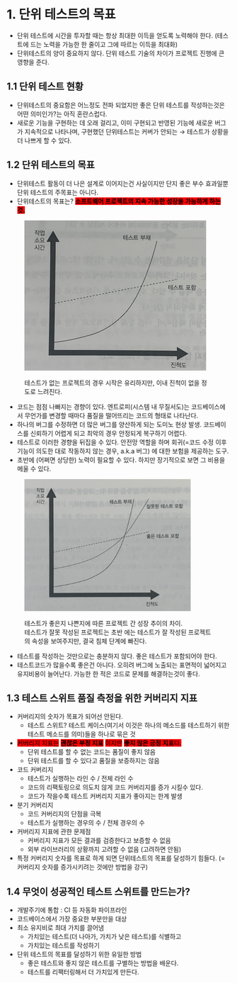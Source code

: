 # 1. 단위 테스트의 목표

* 단위 테스트에 시간을 투자할 때는 항상 최대한 이득을 얻도록 노력해야 한다. (테스트에 드는 노력을 가능한 한 줄이고 그에 따르는 이득을 최대화)
* 단위테스트의 양이 중요하지 않다. 단위 테스트 기술의 차이가 프로젝트 진행에 큰 영향을 준다.

## 1.1 단위 테스트 현황

* 단위테스트의 중요함은 어느정도 전파 되었지만 좋은 단위 테스트를 작성하는것은 어떤 의미인가?는 아직 혼란스럽다.
* 새로운 기능을 구현하는 데 오래 걸리고, 이미 구현되고 반영된 기능에 새로운 버그가 지속적으로 나타나며, 구현했던 단위테스트는 커버가 안되는 → 테스트가 상황을 더 나쁘게 할 수 있다.

## 1.2 단위 테스트의 목표

* 단위테스트 활동이 더 나은 설계로 이어지는건 사실이지만 단지 좋은 부수 효과일뿐 단위 테스트의 주목표는 아니다.
* 단위테스트의 목표는? <mark style="background-color:red;">**소프트웨어 프로젝트의 지속 가능한 성장을 가능하게 하는 것.**</mark>

<figure><img src="../../.gitbook/assets/image (4).png" alt=""><figcaption><p>테스트가 없는 프로젝트의 경우 시작은 유리하지만, 이내 진척이 없을 정도로 느려진다.</p></figcaption></figure>

* 코드는 점점 나빠지는 경향이 있다. 엔트로피(시스템 내 무질서도)는 코드베이스에서 무언가를 변경할 때마다 품질을 떨어뜨리는 코드의 형태로 나타난다.&#x20;
* 하나의 버그를 수정하면 더 많은 버그를 양산하게 되는 도미노 현상 발생. 코드베이스를 신뢰하기 어렵게 되고 최악의 경우 안정되게 복구하기 어렵다.
* 테스트로 이러한 경향을 뒤집을 수 있다. 안전망 역할을 하며 회귀(=코드 수정 이후 기능이 의도한 대로 작동하지 않는 경우, a.k.a 버그) 에 대한 보험을 제공하는 도구.&#x20;
* 초반에 (어쩌면 상당한) 노력이 필요할 수 있다. 하지만 장기적으로 보면 그 비용을 메울 수 있다.

<figure><img src="../../.gitbook/assets/image (2).png" alt="" width="376"><figcaption><p>테스트가 좋은지 나쁜지에 따른 프로젝트 간 성장 추이의 차이. <br>테스트가 잘못 작성된 프로젝트는 초반 에는 테스트가 잘 작성된 프로젝트의 속성을 보여주지만, 결국 침체 단계에 빠진다.</p></figcaption></figure>

* 테스트를 작성하는 것만으로는 충분하지 않다. 좋은 테스트가 포함되어야 한다.
* 테스트코드가 많을수록 좋은건 아니다. 오히려 버그에 노출되는 표면적이 넓어지고 유지비용이 늘어난다. 가능한 한 적은 코드로 문제를 해결하는것이 좋다.

## 1.3 테스트 스위트 품질 측정을 위한 커버리지 지표

* 커버리지의 숫자가 목표가 되어선 안된다.
  * 테스트 스위트? 테스트 케이스(여기서 이것은 하나의 메소드를 테스트하기 위한 테스트 메소드를 의미)들을 하나로 묶은 것
* <mark style="background-color:red;">커버리지 지표는</mark> <mark style="background-color:red;"></mark><mark style="background-color:red;">**괜찮은 부정 지표**</mark> <mark style="background-color:red;"></mark><mark style="background-color:red;">이지만</mark> <mark style="background-color:red;"></mark><mark style="background-color:red;">**좋지 않은 긍정 지표**</mark><mark style="background-color:red;">다.</mark>
  * 단위 테스트를 할 수 없는 코드는 품질이 좋지 않음
  * 단위 테스트를 할 수 있다고 품질을 보증하지는 않음
* 코드 커버리지
  * 테스트가 실행하는 라인 수 / 전체 라인 수
  * 코드의 리팩토링으로 의도치 않게 코드 커버리지를 증가 시킬수 있다.&#x20;
  * 코드가 작을수록 테스트 커버리지 지표가 좋아지는 한계 발생
* 분기 커버리지
  * 코드 커버리지의 단점을 극복
  * 테스트가 실행하는 경우의 수 / 전체 경우의 수
* 커버리지 지표에 관한 문제점
  * 커버리지 지표가 모든 결과를 검증한다고 보증할 수 없음
  * 외부 라이브러리의 상황까지 고려할 수 없음 (고려하면 안됨)
* 특정 커버리지 숫자를 목표로 하게 되면 단위테스트의 목표를 달성하기 힘들다. (= 커버리지 숫자를 증가시키려는 것에만 방법을 강구)

## 1.4 무엇이 성공적인 테스트 스위트를 만드는가?

* 개발주기에 통합 : CI 등 자동화 파이프라인
* 코드베이스에서 가장 중요한 부분만을 대상
* 최소 유지비로 최대 가치를 끌어냄
  * 가치있는 테스트(더 나아가, 가치가 낮은 테스트)를 식별하고&#x20;
  * 가치있는 테스트를 작성하기
* 단위 테스트의 목표를 달성하기 위한 유일한 방법
  * 좋은 테스트와 좋지 않은 테스트를 구별하는 방법을 배운다.
  * 테스트를 리팩터링해서 더 가치있게 만든다.
